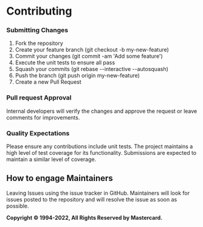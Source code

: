 # Contributing

### Submitting Changes

1. Fork the repository
2. Create your feature branch (git checkout -b my-new-feature)
3. Commit your changes (git commit -am 'Add some feature')
4. Execute the unit tests to ensure all pass
5. Squash your commits (git rebase --interactive --autosquash)
6. Push the branch (git push origin my-new-feature)
7. Create a new Pull Request

### Pull request Approval

Internal developers will verify the changes and approve the request or leave comments for improvements.

### Quality Expectations
Please ensure any contributions include unit tests. The project maintains a high level of test coverage for its functionality.
Submissions are expected to maintain a similar level of coverage.

## How to engage Maintainers
Leaving Issues using the issue tracker in GitHub.
Maintainers will look for issues posted to the repository and will resolve the issue as soon as possible.
  
**Copyright © 1994-2022, All Rights Reserved by Mastercard.**